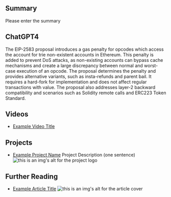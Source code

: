 ## Summary

Please enter the summary

## ChatGPT4

The EIP-2583 proposal introduces a gas penalty for opcodes which access the account for trie non-existent accounts in Ethereum. This penalty is added to prevent DoS attacks, as non-existing accounts can bypass cache mechanisms and create a large discrepancy between normal and worst-case execution of an opcode. The proposal determines the penalty and provides alternative variants, such as insta-refunds and parent bail. It requires a hard-fork for implementation and does not affect regular transactions with value. The proposal also addresses layer-2 backward compatibility and scenarios such as Solidity remote calls and ERC223 Token Standard.

## Videos

- [Example Video Title](https://www.youtube.com/watch?v=TDGq4aeevgY)

## Projects

- [Example Project Name](https://xxxx.xxx/xxxxx) Project Description (one sentence) ![this is an img's alt for the project logo](https://xxxx.xxx/project-logo.xxx)

## Further Reading

- [Example Article Title](https://xxxx.xxx/xxxxx) ![this is an img's alt for the article cover](https://xxxx.xxx/article-cover.xxx)
